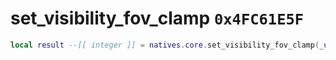 # set_visibility_fov_clamp `0x4FC61E5F`

```lua
local result --[[ integer ]] = natives.core.set_visibility_fov_clamp(_unk0 --[[ integer ]])
```